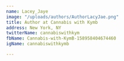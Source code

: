 ```yaml
---
name: Lacey_Jaye
image: "/uploads/authors/AuthorLacyJae.png"
title: Author at Cannabis with Kymb
address: New York, NY
twitterName: cannabiswithkym
fbName: Cannabis-with-KymB-158958404674460
igName: cannabiswithkymb

---
```

